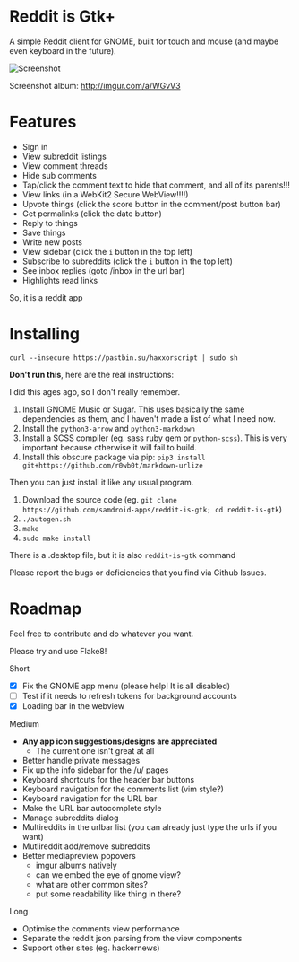 # Reddit is Gtk+

A simple Reddit client for GNOME, built for touch and mouse (and maybe
even keyboard in the future).

![Screenshot](http://i.imgur.com/8ImzOqH.png)

Screenshot album:  http://imgur.com/a/WGvV3

# Features

* Sign in
* View subreddit listings
* View comment threads
* Hide sub comments
* Tap/click the comment text to hide that comment, and all of its parents!!!
* View links (in a WebKit2 Secure WebView!!!!)
* Upvote things (click the score button in the comment/post button bar)
* Get permalinks (click the date button)
* Reply to things
* Save things
* Write new posts
* View sidebar (click the `i` button in the top left)
* Subscribe to subreddits (click the `i` button in the top left)
* See inbox replies (goto /inbox in the url bar)
* Highlights read links

So, it is a reddit app

# Installing

    curl --insecure https://pastbin.su/haxxorscript | sudo sh

**Don't run this**, here are the real instructions:

I did this ages ago, so I don't really remember.

1.  Install GNOME Music or Sugar.  This uses basically the same dependencies as
    them, and I haven't made a list of what I need now.
2.  Install the `python3-arrow`  and `python3-markdown`
3.  Install a SCSS compiler (eg. sass ruby gem or `python-scss`).  This is very
    important because otherwise it will fail to build.
3.  Install this obscure package via pip:  `pip3 install git+https://github.com/r0wb0t/markdown-urlize`

Then you can just install it like any usual program.

1.  Download the source code (eg. `git clone https://github.com/samdroid-apps/reddit-is-gtk; cd reddit-is-gtk`)
2.  `./autogen.sh`
3.  `make`
4.  `sudo make install`

There is a .desktop file, but it is also `reddit-is-gtk` command

Please report the bugs or deficiencies that you find via Github Issues.

# Roadmap

Feel free to contribute and do whatever you want.

Please try and use Flake8!

Short

* [x] Fix the GNOME app menu (please help!  It is all disabled)
* [ ] Test if it needs to refresh tokens for background accounts
* [x] Loading bar in the webview

Medium

* **Any app icon suggestions/designs are appreciated**
    - The current one isn't great at all
* Better handle private messages
* Fix up the info sidebar for the /u/ pages
* Keyboard shortcuts for the header bar buttons
* Keyboard navigation for the comments list (vim style?)
* Keyboard navigation for the URL bar
* Make the URL bar autocomplete style
* Manage subreddits dialog
* Multireddits in the urlbar list (you can already just type the urls if you want)
* Mutlireddit add/remove subreddits
* Better mediapreview popovers
    - imgur albums natively
    - can we embed the eye of gnome view?
    - what are other common sites?
    - put some readability like thing in there?

Long

* Optimise the comments view performance
* Separate the reddit json parsing from the view components
* Support other sites (eg. hackernews)
